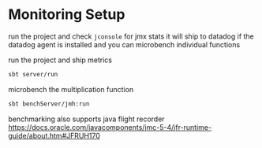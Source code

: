 # Monitoring Setup

run the project and check `jconsole` for jmx stats
it will ship to datadog if the datadog agent is installed
and you can microbench individual functions


run the project and ship metrics
```bash
sbt server/run
```


microbench the multiplication function
```bash
sbt benchServer/jmh:run
```

benchmarking also supports java flight recorder
https://docs.oracle.com/javacomponents/jmc-5-4/jfr-runtime-guide/about.htm#JFRUH170